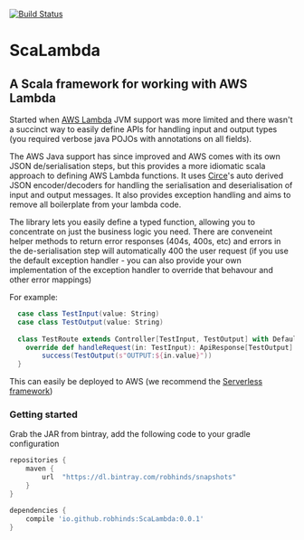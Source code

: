 [![Build Status](https://travis-ci.org/robhinds/ScaLambda.png)](https://travis-ci.org/robhinds/ScaLambda)


# ScaLambda
## A Scala framework for working with AWS Lambda

Started when [AWS Lambda](https://aws.amazon.com/lambda/) JVM support was more limited and there wasn't a succinct way to easily define APIs for handling input and output types (you required verbose java POJOs with annotations on all fields).

The AWS Java support has since improved and AWS comes with its own JSON de/serialisation steps, but this provides a more idiomatic scala approach to defining AWS Lambda functions. It uses [Circe](https://circe.github.io/circe/)'s auto derived JSON encoder/decoders for handling the serialisation and deserialisation of input and output messages. It also provides exception handling and aims to remove all boilerplate from your lambda code.


The library lets you easily define a typed function, allowing you to concentrate on just the business logic you need. There are conveneint helper methods to return error responses (404s, 400s, etc) and errors in the de-serialisation step will automatically 400 the user request (if you use the default exception handler - you can also provide your own implementation of the exception handler to override that behavour and other error mappings)

For example:
```scala
  case class TestInput(value: String)
  case class TestOutput(value: String)
  
  class TestRoute extends Controller[TestInput, TestOutput] with DefaultExceptionHandler {
    override def handleRequest(in: TestInput): ApiResponse[TestOutput] = 
        success(TestOutput(s"OUTPUT:${in.value}"))
  }
```

This can easily be deployed to AWS (we recommend the [Serverless framework](https://serverless.com/))


### Getting started

Grab the JAR from bintray, add the following code to your gradle configuration

```gradle
repositories {
    maven {
        url  "https://dl.bintray.com/robhinds/snapshots" 
    }
}

dependencies {
    compile 'io.github.robhinds:ScaLambda:0.0.1'
}
```
